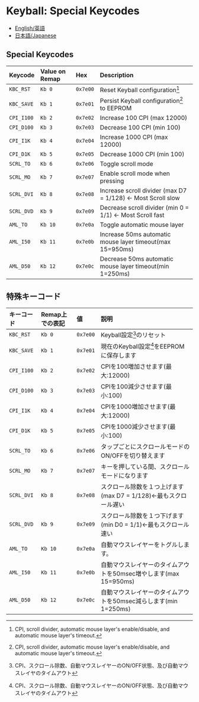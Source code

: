 # Keyball: Special Keycodes

* [English/英語](#english)
* [日本語/Japanese](#japanese)

<a id="english"></a>
## Special Keycodes

| Keycode    | Value on Remap  | Hex      | Description                                                       |
|:-----------|:----------------|:---------|:------------------------------------------------------------------|
| `KBC_RST`  | `Kb 0`          | `0x7e00` | Reset Keyball configuration[^1]                                   |
| `KBC_SAVE` | `Kb 1`          | `0x7e01` | Persist Keyball configuration[^1] to EEPROM                       |
| `CPI_I100` | `Kb 2`          | `0x7e02` | Increase 100 CPI (max 12000)                                      |
| `CPI_D100` | `Kb 3`          | `0x7e03` | Decrease 100 CPI (min 100)                                        |
| `CPI_I1K`  | `Kb 4`          | `0x7e04` | Increase 1000 CPI (max 12000)                                     |
| `CPI_D1K`  | `Kb 5`          | `0x7e05` | Decrease 1000 CPI (min 100)                                       |
| `SCRL_TO`  | `Kb 6`          | `0x7e06` | Toggle scroll mode                                                |
| `SCRL_MO`  | `Kb 7`          | `0x7e07` | Enable scroll mode when pressing                                  |
| `SCRL_DVI` | `Kb 8`          | `0x7e08` | Increase scroll divider (max D7 = 1/128) <- Most Scroll slow      |
| `SCRL_DVD` | `Kb 9`          | `0x7e09` | Decrease scroll divider (min 0 = 1/1) <- Most Scroll fast         |
| `AML_TO`   | `Kb 10`         | `0x7e0a` | Toggle automatic mouse layer                                      |
| `AML_I50`  | `Kb 11`         | `0x7e0b` | Increase 50ms automatic mouse layer timeout(max 15=950ms)         |
| `AML_D50`  | `Kb 12`         | `0x7e0c` | Decrease 50ms automatic mouse layer timeout(min 1=250ms)          |

[^1]: CPI, scroll divider, automatic mouse layer's enable/disable, and automatic mouse layer's timeout.

<a id="japanese"></a>
## 特殊キーコード

| キーコード | Remap上での表記 | 値       | 説明                                                              |
|:-----------|:----------------|:---------|:------------------------------------------------------------------|
| `KBC_RST`  | `Kb 0`          | `0x7e00` | Keyball設定[^2]のリセット                                         |
| `KBC_SAVE` | `Kb 1`          | `0x7e01` | 現在のKeyball設定[^2]をEEPROMに保存します                         |
| `CPI_I100` | `Kb 2`          | `0x7e02` | CPIを100増加させます(最大:12000)                                  |
| `CPI_D100` | `Kb 3`          | `0x7e03` | CPIを100減少させます(最小:100)                                    |
| `CPI_I1K`  | `Kb 4`          | `0x7e04` | CPIを1000増加させます(最大:12000)                                 |
| `CPI_D1K`  | `Kb 5`          | `0x7e05` | CPIを1000減少させます(最小:100)                                   |
| `SCRL_TO`  | `Kb 6`          | `0x7e06` | タップごとにスクロールモードのON/OFFを切り替えます                |
| `SCRL_MO`  | `Kb 7`          | `0x7e07` | キーを押している間、スクロールモードになります                    |
| `SCRL_DVI` | `Kb 8`          | `0x7e08` | スクロール除数を１つ上げます(max D7 = 1/128)←最もスクロール遅い   |
| `SCRL_DVD` | `Kb 9`          | `0x7e09` | スクロール除数を１つ下げます(min D0 = 1/1)←最もスクロール速い     |
| `AML_TO`   | `Kb 10`         | `0x7e0a` | 自動マウスレイヤーをトグルします。                                |
| `AML_I50`  | `Kb 11`         | `0x7e0b` | 自動マウスレイヤーのタイムアウトを50msec増やします(max 15=950ms)  |
| `AML_D50`  | `Kb 12`         | `0x7e0c` | 自動マウスレイヤーのタイムアウトを50msec減らします(min 1=250ms)   |

[^2]: CPI、スクロール除数、自動マウスレイヤーのON/OFF状態、及び自動マウスレイヤのタイムアウト
